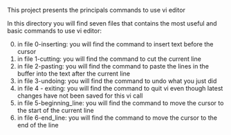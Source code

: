 This project presents the principals commands to use vi editor

In this directory you will find seven files that contains the most useful and basic commands to use vi editor:

0. in file 0-inserting: you will find the command to insert text before the cursor
1. in file 1-cutting: you will find the command to cut the current line
2. in file 2-pasting: you will find the command to paste the lines in the buffer into the text after the current line
3. in file 3-undoing: you will find the command to undo what you just did
4. in file 4 - exiting: you will  find the command to quit vi even though latest changes have not been saved for this vi call
5. in file 5-beginning_line: you will find the command to move the cursor to the start of the current line
6. in file 6-end_line: you will find the command to move the cursor to the end of the line
